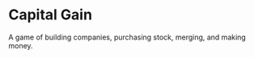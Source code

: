 Capital Gain
===========

A game of building companies, purchasing stock, merging, and making money.
